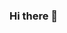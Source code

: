 ### Hi there 👋

<!--
**noah-thu/noah-thu** is a ✨ _special_ ✨ repository because its `README.md` (this file) appears on your GitHub profile.

Hey there! 👋 I'm a 20-year-old CS major currently attending Orange Coast College. My passion lies in coding, particularly in C++ and Java. I'm constantly learning and exploring new concepts in software development to enhance my skills and broaden my horizons.

Repository Overview:
This repository is a collection of projects, assignments, and experiments that I've worked on during my journey through college and beyond. Here, you'll find a mix of C++ and Java projects showcasing my understanding and proficiency in these languages.

Projects:
[Project Name]:

Description: [Brief description of the project]
Technologies Used: [C++, Java, etc.]
Features: [List of features implemented]
How to Run: [Instructions on how to run the project]
[Project Name]:

Description: [Brief description of the project]
Technologies Used: [C++, Java, etc.]
Features: [List of features implemented]
How to Run: [Instructions on how to run the project]
Contributions:
I welcome contributions and feedback from fellow developers! Whether you want to suggest improvements, report bugs, or collaborate on a project, feel free to open an issue or submit a pull request. Let's learn and grow together!

Contact Me:
Feel free to reach out to me if you have any questions, suggestions, or just want to connect! You can find me on:

Email: kaungthu1903@gmail.com
LinkedIn: linkedin.com/in/kaung-thu-189186217

Acknowledgments:
I'd like to express my gratitude to my professors, peers, and the programming community for their constant support and inspiration. Together, we're shaping the future of technology!

License:
This repository is licensed. Feel free to use the code for educational purposes or contribute to open-source projects.

Thank you for visiting my GitHub repository! Happy coding! 🚀
